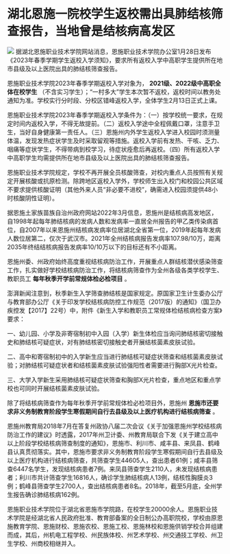 # 湖北恩施一院校学生返校需出具肺结核筛查报告，当地曾是结核病高发区

![](https://inews.gtimg.com/newsapp_bt/0/15637964180/1000)
据湖北恩施职业技术学院网站消息，恩施职业技术学院办公室1月28日发布《2023年春季学期学生返校入学须知》，要求所有返校入学中高职学生提供所在地市县级及以上医院出具的肺结核筛查报告。

恩施职业技术学院2023年春季学期返校入学对象为， **2021级、2022级中高职全体在校学生**
（不含实习学生）；“一村多大”学生本次暂不返校，返校时间以教务处通知为准。学校实行分时段、分校区错峰返校入学，全体学生2月13日正式上课。

恩施职业技术学院2023年春季学期返校入学条件为：（一）按学校统一要求，在规定时间内返校入学，不得无故提前。（二）返校入学途中全程佩戴口罩，注意手卫生，当好自身健康第一责任人。（三）恩施州内外学生返校入学进入校园时须测量体温，发现发热症状学生及时采取留观等措施。返校入学前有发热、干咳、乏力、咽痛等症状学生，不得带病到校学习，待症状痊愈后再返校。（四）所有返校入学中高职学生均需提供所在地市县级及以上医院出具的肺结核筛查报告。

恩施职业技术学院规定，学校不再开展全员核酸筛查，对校内重点人员按照有关规定开展核酸或抗原检测。除跨地区返校入学外，学校师生出入校门和校园公共区域不要求提供核酸证明（其他外来人员“非必要不进校”，确需进入校园须提供48小时核酸阴性证明）。

据恩施土家族苗族自治州政府网站2022年3月信息，恩施州是结核病高发地区，自1998年起每年肺结核病的发病人数和发病率一直居全州报告的甲乙类传染病首位，自2007年以来恩施州结核病发病率位居湖北全省第一位，2019年起每年发病人数位居第二，仅次于武汉市。2021年全州结核病报告发病率107.98/10万，距离2035年终结结核病报告发病率10/10万以下的目标还有不小距离。

恩施州委、州政府始终高度重视结核病防治工作，开展重点人群结核潜伏感染筛查工作，扎实做好学校结核病防治工作，将结核病筛查作为全州各级各类学校学生、教职员工
**每年秋季开学前常规体检必检项目** 。

澎湃新闻注意到，秋季新生入学筛查肺结核是国家规定。原国家卫生计生委办公厅与教育部办公厅《关于印发学校结核病防控工作规范（2017版）的通知》（国卫办疾控发【2017】22号）中，附件《新生入学和教职员工常规体检结核病检查方案》要求：

一、幼儿园、小学及非寄宿制初中入园（入学）新生体检应当询问肺结核密切接触史和肺结核可疑症状，对有肺结核密切接触史者开展结核菌素皮肤试验。

二、高中和寄宿制初中的入学新生应当进行肺结核可疑症状筛查和结核菌素皮肤试验；对肺结核可疑症状者和结核菌素皮肤试验强阳性者需要进行胸部X光片检查。

三、大学入学新生采用肺结核可疑症状筛查和胸部X光片检查，重点地区和重点学校也可同时开展结核菌素皮肤试验。

除了将结核病筛查作为每年秋季开学前常规体检必检项目外，恩施州 **恩施市还要求非义务制教育阶段学生寒假期间自行去县级及以上医疗机构进行结核病筛查** 。

恩施州教育局2018年7月在答复州政协八届二次会议《关于加强恩施州学校结核病防治工作的建议》时透露，2017年州卫计委、州教育局联合下发《关于建立高中以上阶段学校结核病筛查制度的通知》，恩施市、利川市、咸丰县、来凤县、鹤峰县认真贯彻落实。其中，恩施市要求非义务制教育阶段学生寒假期间自行去县级及以上医疗机构进行结核病筛查，共筛查学生44605人，查出患者61例；咸丰县筛查6447名学生，发现结核病患者7例。来凤县筛查学生2110人，未发现结核病患者；利川市共计筛查学生16816人，确诊学生肺结核病人13例，结核性胸膜炎3例；鹤峰县筛查学生2700人，查出结核病患者8名。2018年，截至5月底，全州学生报告确诊肺结核病162例。

恩施职业技术学院位于湖北省恩施市学院路，在校学生20000余人。恩施职业技术学院是经湖北省人民政府批准、教育部备案的全日制公办高职院校，学校由原恩施教育学院、恩施财校、恩施农校、恩施工校、恩施林校和恩施供销学校合并组建而成，其后，州机电工程学校、州民族体校、州艺术学校、州交通技工学校、州卫生学校、州商校相继并入。

